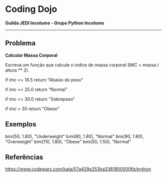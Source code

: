 # Coding Dojo

**Guilda JEDI Incolume - Grupo Python Incolume**

---

## Problema

**Calcular Massa Corporal**

Escreva um função que calcule o indice de massa corporal (IMC = massa / altura ** 2).

if imc <= 18.5 return "Abaixo do peso"

if imc <= 25.0 return "Normal"

if imc <= 30.0 return "Sobrepeso"

if imc > 30 return "Obeso"


## Exemplos

bmi(50, 1.80), "Underweight"
bmi(80, 1.80), "Normal"
bmi(90, 1.80), "Overweight"
bmi(110, 1.80), "Obese"
bmi(50, 1.50), "Normal"


## Referências

https://www.codewars.com/kata/57a429e253ba3381850000fb/python
